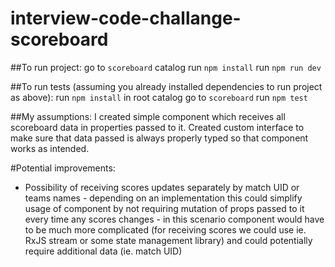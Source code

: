 # interview-code-challange-scoreboard

##To run project:
go to `scoreboard` catalog
run `npm install`
run `npm run dev`

##To run tests (assuming you already installed dependencies to run project as above):
run `npm install` in root catalog
go to `scoreboard`
run `npm test`

##My assumptions:
I created simple component which receives all scoreboard data in properties passed to it. Created custom interface to make sure that data passed is always properly typed so that component works as intended. 

#Potential improvements:
 - Possibility of receiving scores updates separately by match UID or teams names - depending on an implementation this could simplify usage of component by not requiring mutation of props passed to it every time any scores changes - in this scenario component would have to be much more complicated (for receiving scores we could use ie. RxJS stream or some state management library) and could potentially require additional data (ie. match UID)
 